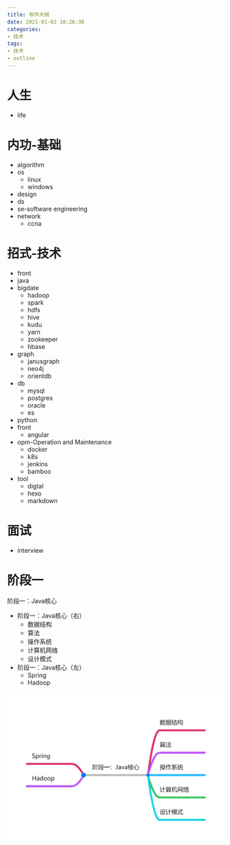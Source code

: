 ```yaml
---
title: 写作大纲
date: 2021-01-02 10:26:30
categories:
- 技术
tags:
- 技术
- outline
---
```


# 人生

- life

# 内功-基础

- algorithm
- os
  - linux
  - windows
- design
- ds
- se-software engineering
- network
  - ccna

# 招式-技术

- front
- java
- bigdate
  - hadoop
  - spark
  - hdfs
  - hive
  - kudu
  - yarn
  - zookeeper
  - hbase
- graph
  - janusgraph
  - neo4j
  - orientdb
- db
  - mysql
  - postgres
  - oracle
  - es
- python
- front
  - angular
- opm-Operation and Maintenance
  - docker
  - k8s
  - jenkins
  - bamboo
- tool
  - digtal
  - hexo
  - markdown

# 面试

- interview

# 阶段一

阶段一：Java核心

- 阶段一：Java核心（右）
  - 数据结构
  - 算法
  - 操作系统
  - 计算机网络
  - 设计模式
- 阶段一：Java核心（左）
  - Spring
  - Hadoop



![1](../images/outline/1.jpg)